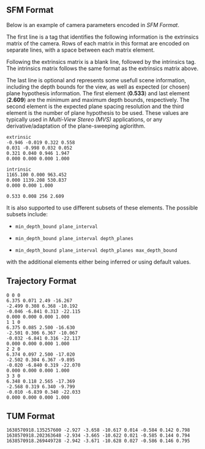 ## SFM Format
Below is an example of camera parameters encoded in *SFM Format*.

The first line is a tag that identifies the following information is the extrinsics matrix of the camera. Rows of each matrix in this format are encoded on separate lines, with a space between each matrix element.

Following the extrinsics matrix is a blank line, followed by the intrinsics tag. The intrinsics matrix follows the same format as the extrinsics matrix above.

The last line is optional and represents some usefull scene information, including the depth bounds for the view, as well as expected (or chosen) plane hypothesis information. The first element (**0.533**) and last element (**2.609**) are the minimum and maximum depth bounds, respectively. The second element is the expected plane spacing resolution and the third element is the number of plane hypothesis to be used. These values are typically used in *Multi-View Stereo (MVS)* applications, or any derivative/adaptation of the plane-sweeping aglorithm.

```
extrinsic
-0.946 -0.019 0.322 0.558 
0.031 -0.998 0.032 0.052 
0.321 0.040 0.946 1.947 
0.000 0.000 0.000 1.000

intrinsic
1165.100 0.000 963.452 
0.000 1139.208 530.837 
0.000 0.000 1.000

0.533 0.008 256 2.609
```

It is also supported to use different subsets of these elements. The possible subsets include:

- 	```
	min_depth_bound plane_interval
	```

-	```
	min_depth_bound plane_interval depth_planes
	```

-	```
	min_depth_bound plane_interval depth_planes max_depth_bound
	```

with the additional elements either being inferred or using default values.

## Trajectory Format

```
0 0 0
6.375 0.071 2.49 -16.267
-2.499 0.308 6.368 -10.192
-0.046 -6.841 0.313 -22.115
0.000 0.000 0.000 1.000
1 1 0
6.375 0.085 2.500 -16.630
-2.501 0.306 6.367 -10.067
-0.032 -6.841 0.316 -22.117
0.000 0.000 0.000 1.000
2 2 0
6.374 0.097 2.500 -17.020
-2.502 0.304 6.367 -9.895
-0.020 -6.840 0.319 -22.070
0.000 0.000 0.000 1.000
3 3 0
6.348 0.118 2.565 -17.369
-2.568 0.319 6.340 -9.799
-0.010 -6.839 0.340 -22.033
0.000 0.000 0.000 1.000
```

## TUM Format

```
1638570918.135257600 -2.927 -3.658 -10.617 0.014 -0.584 0.142 0.798
1638570918.202363648 -2.934 -3.665 -10.622 0.021 -0.585 0.144 0.794
1638570918.269449728 -2.942 -3.671 -10.628 0.027 -0.586 0.146 0.795
```
